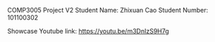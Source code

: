 COMP3005 Project V2
Student Name: Zhixuan Cao
Student Number: 101100302

Showcase Youtube link: https://youtu.be/m3DnIzS9H7g
